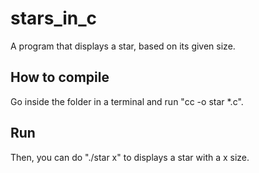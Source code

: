 # stars_in_c
A program that displays a star, based on its given size.

## How to compile
Go inside the folder in a terminal and run "cc -o star *.c".

## Run
Then, you can do "./star x" to displays a star with a x size.
